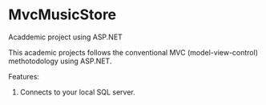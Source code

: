 # MvcMusicStore
Acaddemic project using ASP.NET

This academic projects follows the conventional MVC (model-view-control) methotodology using ASP.NET.

Features:
1. Connects to your local SQL server.
